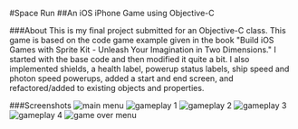 #Space Run
##An iOS iPhone Game using Objective-C

###About
This is my final project submitted for an Objective-C class. This game is based on the code game example given in the book "Build iOS Games with Sprite Kit - Unleash Your Imagination in Two Dimensions." I started with the base code and then modified it quite a bit. I also implemented shields, a health label, powerup status labels, ship speed and photon speed powerups, added a start and end screen, and refactored/added to existing objects and properties.

###Screenshots
![main menu](screenshot_01.jpg)
![gameplay 1](screenshot_02.jpg)
![gameplay 2](screenshot_03.jpg)
![gameplay 3](screenshot_04.jpg)
![gameplay 4](screenshot_05.jpg)
![game over menu](screenshot_06.jpg)
